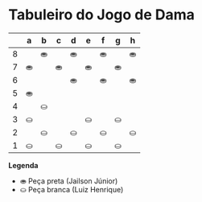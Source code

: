 # Tabuleiro do Jogo de Dama

|   | a | b | c | d | e | f | g | h |
|---|---|---|---|---|---|---|---|---|
| 8 |   | ⛂ |   | ⛂ |   | ⛂ |   | ⛂ |
| 7 | ⛂ |   | ⛂ |   | ⛂ |   | ⛂ |   |
| 6 |   |  |   | ⛂ |   | ⛂ |   | ⛂ |
| 5 | ⛂  |   |   |   |   |   |   |   |
| 4 |   | ⛀  |   |   |   |   |   |   |
| 3 | ⛀ |   |   |   | ⛀ |   | ⛀ |   |
| 2 |   | ⛀ |   | ⛀ |   | ⛀ |   | ⛀ |
| 1 | ⛀ |   | ⛀ |   | ⛀ |   | ⛀ |   |

**Legenda**

- ⛂ Peça preta (Jailson Júnior)
- ⛀ Peça branca (Luiz Henrique)
